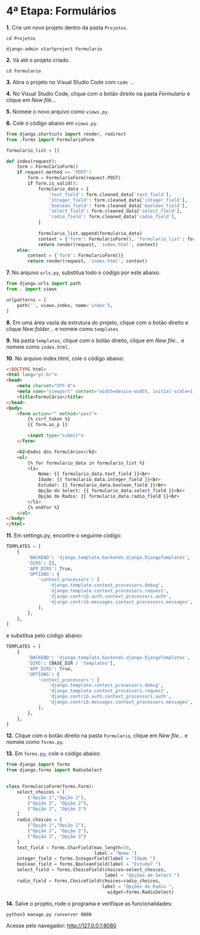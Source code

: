 # 4ª Etapa: Formulários

**1.** Crie um novo projeto dentro da pasta `Projetos`.
```
cd Projetos
```
```
django-admin startproject Formulario
```

**2.** Vá até o projeto criado.
```
cd Formulario
```

**3.** Abra o projeto no Visual Studio Code com ```code .```.

**4.** No Visual Studio Code, clique com o botão direito na pasta *Formulario* e clique em *New file…*

**5.** Nomeie o novo arquivo como ```views.py```.

**6.** Cole o código abaixo em ```views.py```.
``` Python
from django.shortcuts import render, redirect
from .forms import FormularioForm

formulario_list = []

def index(request):
    form = FormularioForm()
    if request.method == 'POST':
        form = FormularioForm(request.POST)
        if form.is_valid():
            formulario_data = {
                'text_field': form.cleaned_data['text_field'],
                'integer_field': form.cleaned_data['integer_field'],
                'boolean_field': form.cleaned_data['boolean_field'],
                'select_field': form.cleaned_data['select_field'],
                'radio_field': form.cleaned_data['radio_field'],
            }
            
            formulario_list.append(formulario_data)
            context = {'form': FormularioForm(), 'formulario_list': formulario_list}
            return render(request, 'index.html', context)
    else:
        context = {'form': FormularioForm()}
        return render(request, 'index.html', context)
```

**7.** No arquivo ```urls.py```, substitua todo o código por este abaixo.
``` Python
from django.urls import path
from . import views

urlpatterns = [
    path('', views.index, name='index'),
]
```

**8.** Em uma área vazia da estrutura do projeto, clique com o botão direito e clique *New folder…* e nomeie como ```templates```

**9.** Na pasta ```templates```, clique com o botão direito, clique em *New file…* e nomeie como ```index.html```.

**10.** No arquivo index.html, cole o código abaixo:
``` HTML
<!DOCTYPE html>
<html lang="pt-br">
<head>
    <meta charset="UTF-8">
    <meta name="viewport" content="width=device-width, initial-scale=1.0">
    <title>Formulário</title>
</head>
<body>
    <form action="" method="post">
        {% csrf_token %}
        {{ form.as_p }}

        <input type="submit">
    </form>

    <h2>Dados dos Formulários</h2>
    <ul>
        {% for formulario_data in formulario_list %}
        <li>
            Nome: {{ formulario_data.text_field }}<br>
            Idade: {{ formulario_data.integer_field }}<br>
            Estuda?: {{ formulario_data.boolean_field }}<br>
            Opção do Select: {{ formulario_data.select_field }}<br>
            Opção do Radio: {{ formulario_data.radio_field }}<br>
        </li>
        {% endfor %}
    </ul>
</body>
</html>
```

**11.** Em settings.py, encontre o seguinte código:
``` Python
TEMPLATES = [
    {
        'BACKEND': 'django.template.backends.django.DjangoTemplates',
        'DIRS': [],
        'APP_DIRS': True,
        'OPTIONS': {
            'context_processors': [
                'django.template.context_processors.debug',
                'django.template.context_processors.request',
                'django.contrib.auth.context_processors.auth',
                'django.contrib.messages.context_processors.messages',
            ],
        },
    },
]
```
e substitua pelo código abaixo:
``` Python
TEMPLATES = [
    {
        'BACKEND': 'django.template.backends.django.DjangoTemplates',
        'DIRS': [BASE_DIR / 'templates'],
        'APP_DIRS': True,
        'OPTIONS': {
            'context_processors': [
                'django.template.context_processors.debug',
                'django.template.context_processors.request',
                'django.contrib.auth.context_processors.auth',
                'django.contrib.messages.context_processors.messages',
            ],
        },
    },
]
```

**12.** Clique com o botão direito na pasta ```Formulario```, clique em *New file…* e nomeie como ```forms.py```.

**13.** Em ```forms.py```, cole o código abaixo:
``` Python
from django import forms
from django.forms import RadioSelect

   
class FormularioForm(forms.Form):
    select_choices = [
        ("Opção 1","Opção 1"),
        ("Opção 2", "Opção 2"),
        ("Opção 3", "Opção 3")
    ]
    radio_choices = [
        ("Opção 1","Opção 1"),
        ("Opção 2", "Opção 2"),
        ("Opção 3", "Opção 3")
    ]
    text_field = forms.CharField(max_length=50,
                                 label = "Nome ")
    integer_field = forms.IntegerField(label = "Idade ")
    boolean_field = forms.BooleanField(label = "Estuda? ")
    select_field = forms.ChoiceField(choices=select_choices,
                                     label = "Opções de Select ")
    radio_field = forms.ChoiceField(choices=radio_choices,
                                    label = "Opções de Radio ",
                                      widget=forms.RadioSelect)
```

**14.** Salve o projeto, rode o programa e verifique as funcionalidades:
```
python3 manage.py runserver 8080
```
Acesse pelo navegador: http://127.0.0.1:8080
